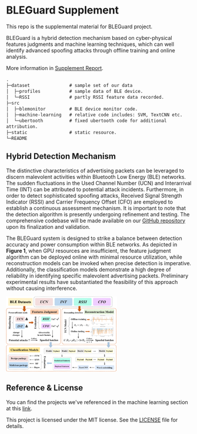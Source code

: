 # BLEGuard Supplement

This repo is the supplemental material for BLEGuard project.

BLEGuard is a hybrid detection mechanism based on cyber-physical features judgments and machine learning techniques, which can well identify advanced spoofing attacks through offline training and online analysis. 

More information in [Supplement Report](https://github.com/BLEGuard/supplement/blob/master/supplement.pdf).


```
.
├─dataset               # sample set of our data
│  ├─profiles           # sample data of BLE device.
│  └─RSSI               # partly RSSI feature data recorded.
├─src
│  ├─blemonitor         # BLE device monitor code.
│  ├─machine-learning   # relative code includes: SVM, TextCNN etc.
│  └─ubertooth          # fixed ubertooth code for additional attribution.
├─static                # static resource.
└─README
```

## Hybrid Detection Mechanism

The distinctive characteristics of advertising packets can be leveraged to discern malevolent activities within Bluetooth Low Energy (BLE) networks. The sudden fluctuations in the Used Channel Number (UCN) and Interarrival Time (INT) can be attributed to potential attack incidents. Furthermore, in order to detect sophisticated spoofing attacks, Received Signal Strength Indicator (RSSI) and Carrier Frequency Offset (CFO) are employed to establish a continuous assessment mechanism. It is important to note that the detection algorithm is presently undergoing refinement and testing. The comprehensive codebase will be made available on our [GitHub repository](https://github.com/BLEGuard/supplement) upon its finalization and validation.

The BLEGuard system is designed to strike a balance between detection accuracy and power consumption within BLE networks. As depicted in **Figure 1**, when GPU resources are insufficient, the feature judgment algorithm can be deployed online with minimal resource utilization, while reconstruction models can be invoked when precise detection is imperative. Additionally, the classification models demonstrate a high degree of reliability in identifying specific malevolent advertising packets. Preliminary experimental results have substantiated the feasibility of this approach without causing interference.

<left>
  <img src = "./static/workflow.png" width = 60%>
</left>

## Reference & License

You can find the projects we've referenced in the machine learning section at this [link](https://github.com/BLEGuard/supplement/blob/master/src/machine-learning/machine-learning.md). 

This project is licensed under the MIT license. See the [LICENSE](./LICENSE) file for details.
